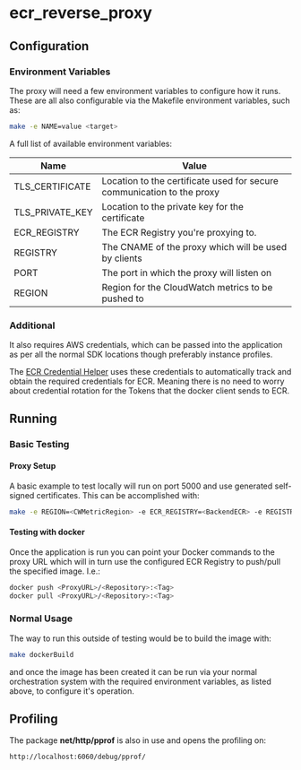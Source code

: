 # ecr_reverse_proxy
## Configuration
### Environment Variables
The proxy will need a few environment variables to configure how it runs. These are all also configurable via the Makefile environment variables, such as:
```bash
make -e NAME=value <target>
```
A full list of available environment variables:

| Name | Value |
| --- | ------ |
| TLS_CERTIFICATE | Location to the certificate used for secure communication to the proxy |
| TLS_PRIVATE_KEY |  Location to the private key for the certificate |
| ECR_REGISTRY | The ECR Registry you're proxying to. |
| REGISTRY | The CNAME of the proxy which will be used by clients|
| PORT | The port in which the proxy will listen on |
| REGION | Region for the CloudWatch metrics to be pushed to |

### Additional
It also requires AWS credentials, which can be passed into the application as per all the normal SDK locations though preferably instance profiles.

The [ECR Credential Helper](https://github.com/awslabs/amazon-ecr-credential-helper) uses these credentials to automatically track and obtain the required credentials for ECR. Meaning there is no need to worry about credential rotation for the Tokens that the docker client sends to ECR.

## Running
### Basic Testing
#### Proxy Setup
A basic example to test locally will run on port 5000 and use  generated self-signed certificates. This can be accomplished with:
```bash
make -e REGION=<CWMetricRegion> -e ECR_REGISTRY=<BackendECR> -e REGISTRY=<ProxyURL> playtest
```

#### Testing with docker
Once the application is run you can point your Docker commands to the proxy URL which will in turn use the configured ECR Registry to push/pull the specified image. I.e.:
```bash
docker push <ProxyURL>/<Repository>:<Tag>
docker pull <ProxyURL>/<Repository>:<Tag>
```

### Normal Usage
The way to run this outside of testing would be to build the image with:
```bash
make dockerBuild
```
and once the image has been created it can be run via your normal orchestration system with the required environment variables, as listed above, to configure it's operation.

## Profiling
The package **net/http/pprof** is also in use and opens the profiling on:
```
http://localhost:6060/debug/pprof/
```
